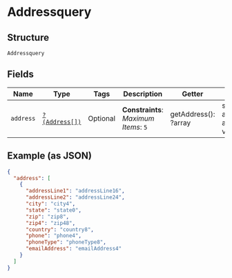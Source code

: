 
# Addressquery

## Structure

`Addressquery`

## Fields

| Name | Type | Tags | Description | Getter | Setter |
|  --- | --- | --- | --- | --- | --- |
| `address` | [`?(Address[])`](../../doc/models/address.md) | Optional | **Constraints**: *Maximum Items*: `5` | getAddress(): ?array | setAddress(?array address): void |

## Example (as JSON)

```json
{
  "address": [
    {
      "addressLine1": "addressLine16",
      "addressLine2": "addressLine24",
      "city": "city4",
      "state": "state0",
      "zip": "zip8",
      "zip4": "zip48",
      "country": "country8",
      "phone": "phone4",
      "phoneType": "phoneType8",
      "emailAddress": "emailAddress4"
    }
  ]
}
```

